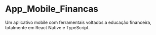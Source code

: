 # App_Mobile_Financas
Um aplicativo mobile com ferramentais voltados a educação financeira, totalmente em React Native e TypeScript.
